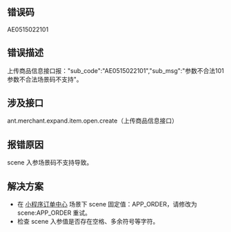## 错误码
AE0515022101 

## 错误描述
上传商品信息接口报："sub_code":"AE0515022101","sub_msg":"参数不合法101参数不合法场景码不支持"。 

## 涉及接口
ant.merchant.expand.item.open.create（上传商品信息接口）

## 报错原因
scene 入参场景码不支持导致。 

## 解决方案

- 在 [小程序订单中心](https://opendocs.alipay.com/mini/introduce/ordercenter) 场景下 scene 固定值：APP_ORDER，请修改为 scene:APP_ORDER 重试。
- 检查 scene 入参值是否存在空格、多余符号等字符。

 
